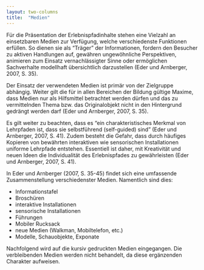 ```yaml
---
layout: two-columns
title:  "Medien"
---
```

Für die Präsentation der Erlebnispfadinhalte stehen eine Vielzahl an einsetzbaren Medien zur Verfügung, welche verschiedenste Funktionen erfüllen. So dienen sie als “Träger” der Informationen, fordern den Besucher zu aktiven Handlungen auf, gewähren ungewöhnliche Perspektiven, animieren zum Einsatz vernachlässigter Sinne oder ermöglichen Sachverhalte modellhaft übersichtlich darzustellen (Eder und Arnberger, 2007, S. 35).

Der Einsatz der verwendeten Medien ist primär von der Zielgruppe abhängig. Weiter gilt die für in allen Bereichen der Bildung gültige Maxime, dass Medien nur als Hilfsmittel betrachtet werden dürfen und das zu vermittelnden Thema bzw. das Originalobjekt nicht in den Hintergrund gedrängt werden darf (Eder und Arnberger, 2007, S. 35).

Es gilt weiter zu beachten, dass es “ein charakteristisches Merkmal von Lehrpfaden ist, dass sie selbstführend (self-guided) sind” (Eder und Arnberger, 2007, S. 41). Zudem besteht die Gefahr, dass durch häufiges Kopieren von bewährten interaktiven wie sensorischen Installationen uniforme Lehrpfade entstehen. Essentiell ist daher, mit Kreativität und neuen Ideen die Individualität des Erlebnispfades zu gewährleisten (Eder und Arnberger, 2007, S. 41).

In Eder und Arnberger (2007, S. 35-45) findet sich eine umfassende Zusammenstellung verschiedenster Medien. Namentlich sind dies:

* Informationstafel
* Broschüren
* interaktive Installationen
* sensorische Installationen
* Führungen
* Mobiler Rucksack
* neue Medien (Walkman, Mobiltelefon, etc.)
* Modelle, Schauobjekte, Exponate

Nachfolgend wird auf die kursiv gedruckten Medien eingegangen. Die verbleibenden Medien werden nicht behandelt, da diese ergänzenden Charakter aufweisen.
